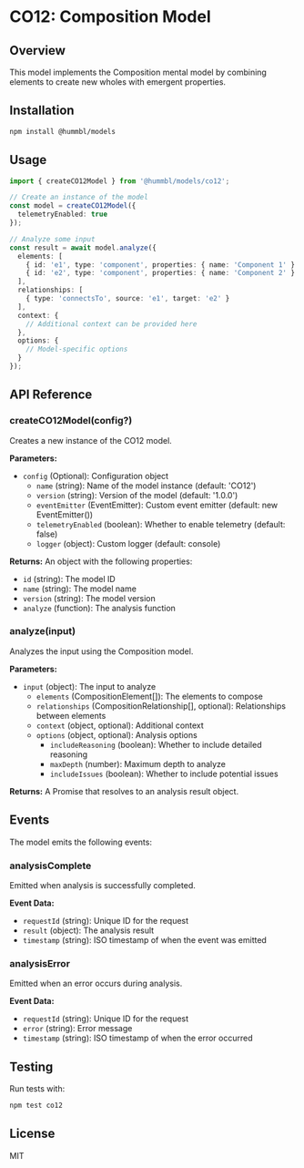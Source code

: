# CO12: Composition Model

## Overview
This model implements the Composition mental model by combining elements to create new wholes with emergent properties.

## Installation

```bash
npm install @hummbl/models
```

## Usage

```typescript
import { createCO12Model } from '@hummbl/models/co12';

// Create an instance of the model
const model = createCO12Model({
  telemetryEnabled: true
});

// Analyze some input
const result = await model.analyze({
  elements: [
    { id: 'e1', type: 'component', properties: { name: 'Component 1' } },
    { id: 'e2', type: 'component', properties: { name: 'Component 2' } }
  ],
  relationships: [
    { type: 'connectsTo', source: 'e1', target: 'e2' }
  ],
  context: {
    // Additional context can be provided here
  },
  options: {
    // Model-specific options
  }
});
```

## API Reference

### createCO12Model(config?)

Creates a new instance of the CO12 model.

**Parameters:**
- `config` (Optional): Configuration object
  - `name` (string): Name of the model instance (default: 'CO12')
  - `version` (string): Version of the model (default: '1.0.0')
  - `eventEmitter` (EventEmitter): Custom event emitter (default: new EventEmitter())
  - `telemetryEnabled` (boolean): Whether to enable telemetry (default: false)
  - `logger` (object): Custom logger (default: console)

**Returns:**
An object with the following properties:
- `id` (string): The model ID
- `name` (string): The model name
- `version` (string): The model version
- `analyze` (function): The analysis function

### analyze(input)

Analyzes the input using the Composition model.

**Parameters:**
- `input` (object): The input to analyze
  - `elements` (CompositionElement[]): The elements to compose
  - `relationships` (CompositionRelationship[], optional): Relationships between elements
  - `context` (object, optional): Additional context
  - `options` (object, optional): Analysis options
    - `includeReasoning` (boolean): Whether to include detailed reasoning
    - `maxDepth` (number): Maximum depth to analyze
    - `includeIssues` (boolean): Whether to include potential issues

**Returns:**
A Promise that resolves to an analysis result object.

## Events

The model emits the following events:

### analysisComplete
Emitted when analysis is successfully completed.

**Event Data:**
- `requestId` (string): Unique ID for the request
- `result` (object): The analysis result
- `timestamp` (string): ISO timestamp of when the event was emitted

### analysisError
Emitted when an error occurs during analysis.

**Event Data:**
- `requestId` (string): Unique ID for the request
- `error` (string): Error message
- `timestamp` (string): ISO timestamp of when the error occurred

## Testing

Run tests with:

```bash
npm test co12
```

## License

MIT
